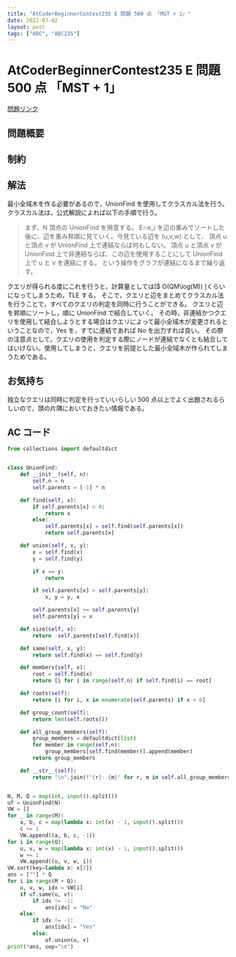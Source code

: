 ```yaml
---
title: "AtCoderBeginnerContest235 E 問題 500 点 「MST + 1」"
date: 2022-07-02
layout: post
tags: ["ABC", "ABC235"]
---
```


# AtCoderBeginnerContest235 E 問題 500 点 「MST + 1」

<a href="https://atcoder.jp/contests/abc235/tasks/abc235_e" blank="_target">問題リンク</a>

## 問題概要

## 制約

## 解法

最小全域木を作る必要があるので，UnionFind を使用してクラスカル法を行う。
クラスカル法は，公式解説によれば以下の手順で行う。

> まず、N 頂点の UnionFind を用意する。
> E∩e_i を辺の重みでソートした後に、辺を重み昇順に見ていく。今見ている辺を (u,v,w) として、
> 頂点 u と頂点 v が UnionFind 上で連結ならば何もしない。
> 頂点 u と頂点 v が UnionFind 上で非連結ならば、この辺を使用することにして UnionFind 上で u と v を連結にする。
> という操作をグラフが連結になるまで繰り返す。

クエリが得られる度にこれを行うと，計算量としては[$ O(QM\log(M)) ]くらいになってしまうため，TLE する。
そこで，クエリと辺をまとめてクラスカル法を行うことで，すべてのクエリの判定を同時に行うことができる。
クエリと辺を昇順にソートし，順に UnionFind で結合していく。
その時，非連結かつクエリを使用して結合しようとする場合はクエリによって最小全域木が変更されるということなので，Yes を，すでに連結であれば No を出力すれば良い。
その際の注意点として，クエリの使用を判定する際にノードが連結でなくとも結合してはいけない。使用してしまうと，クエリを前提とした最小全域木が作られてしまうためである。

## お気持ち

独立なクエリは同時に判定を行っていいらしい
500 点以上でよく出題されるらしいので，頭の片隅においておきたい情報である。

## AC コード

```python
from collections import defaultdict


class UnionFind:
    def __init__(self, n):
        self.n = n
        self.parents = [-1] * n

    def find(self, x):
        if self.parents[x] < 0:
            return x
        else:
            self.parents[x] = self.find(self.parents[x])
            return self.parents[x]

    def union(self, x, y):
        x = self.find(x)
        y = self.find(y)

        if x == y:
            return

        if self.parents[x] > self.parents[y]:
            x, y = y, x

        self.parents[x] += self.parents[y]
        self.parents[y] = x

    def size(self, x):
        return -self.parents[self.find(x)]

    def same(self, x, y):
        return self.find(x) == self.find(y)

    def members(self, x):
        root = self.find(x)
        return [i for i in range(self.n) if self.find(i) == root]

    def roots(self):
        return [i for i, x in enumerate(self.parents) if x < 0]

    def group_count(self):
        return len(self.roots())

    def all_group_members(self):
        group_members = defaultdict(list)
        for member in range(self.n):
            group_members[self.find(member)].append(member)
        return group_members

    def __str__(self):
        return "\n".join(f"{r}: {m}" for r, m in self.all_group_members().items())


N, M, Q = map(int, input().split())
uf = UnionFind(N)
VW = []
for _ in range(M):
    a, b, c = map(lambda x: int(x) - 1, input().split())
    c += 1
    VW.append((a, b, c, -1))
for i in range(Q):
    u, v, w = map(lambda x: int(x) - 1, input().split())
    w += 1
    VW.append((u, v, w, i))
VW.sort(key=lambda x: x[2])
ans = [""] * Q
for i in range(M + Q):
    u, v, w, idx = VW[i]
    if uf.same(u, v):
        if idx != -1:
            ans[idx] = "No"
    else:
        if idx != -1:
            ans[idx] = "Yes"
        else:
            uf.union(u, v)
print(*ans, sep="\n")
```
